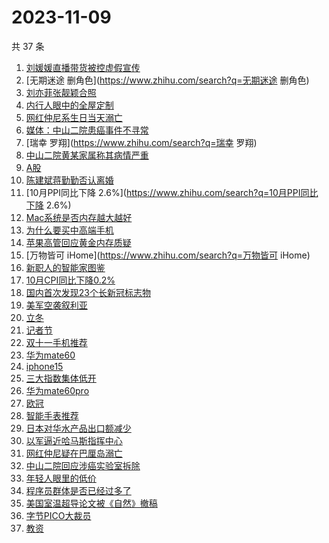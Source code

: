 # 2023-11-09

共 37 条

<!-- BEGIN -->
<!-- 最后更新时间 Thu Nov 09 2023 15:11:01 GMT+0800 (China Standard Time) -->

1. [刘媛媛直播带货被控虚假宣传](https://www.zhihu.com/search?q=刘媛媛直播带货被控虚假宣传)
1. [无期迷途 删角色](https://www.zhihu.com/search?q=无期迷途 删角色)
1. [刘亦菲张靓颖合照](https://www.zhihu.com/search?q=刘亦菲张靓颖合照)
1. [内行人眼中的全屋定制](https://www.zhihu.com/search?q=内行人眼中的全屋定制)
1. [网红仲尼系生日当天溺亡](https://www.zhihu.com/search?q=网红仲尼系生日当天溺亡)
1. [媒体：中山二院患癌事件不寻常](https://www.zhihu.com/search?q=媒体：中山二院患癌事件不寻常)
1. [瑞幸 罗翔](https://www.zhihu.com/search?q=瑞幸 罗翔)
1. [中山二院黄某家属称其病情严重](https://www.zhihu.com/search?q=中山二院黄某家属称其病情严重)
1. [A股](https://www.zhihu.com/search?q=A股)
1. [陈建斌蒋勤勤否认离婚](https://www.zhihu.com/search?q=陈建斌蒋勤勤否认离婚)
1. [10月PPI同比下降 2.6%](https://www.zhihu.com/search?q=10月PPI同比下降 2.6%)
1. [Mac系统是否内存越大越好](https://www.zhihu.com/search?q=Mac系统是否内存越大越好)
1. [为什么要买中高端手机](https://www.zhihu.com/search?q=为什么要买中高端手机)
1. [苹果高管回应黄金内存质疑](https://www.zhihu.com/search?q=苹果高管回应黄金内存质疑)
1. [万物皆可 iHome](https://www.zhihu.com/search?q=万物皆可 iHome)
1. [新职人的智能家图鉴](https://www.zhihu.com/search?q=新职人的智能家图鉴)
1. [10月CPI同比下降0.2%](https://www.zhihu.com/search?q=10月CPI同比下降0.2%)
1. [国内首次发现23个长新冠标志物](https://www.zhihu.com/search?q=国内首次发现23个长新冠标志物)
1. [美军空袭叙利亚](https://www.zhihu.com/search?q=美军空袭叙利亚)
1. [立冬](https://www.zhihu.com/search?q=立冬)
1. [记者节](https://www.zhihu.com/search?q=记者节)
1. [双十一手机推荐](https://www.zhihu.com/search?q=双十一手机推荐)
1. [华为mate60](https://www.zhihu.com/search?q=华为mate60)
1. [iphone15](https://www.zhihu.com/search?q=iphone15)
1. [三大指数集体低开](https://www.zhihu.com/search?q=三大指数集体低开)
1. [华为mate60pro](https://www.zhihu.com/search?q=华为mate60pro)
1. [欧冠](https://www.zhihu.com/search?q=欧冠)
1. [智能手表推荐](https://www.zhihu.com/search?q=智能手表推荐)
1. [日本对华水产品出口额减少](https://www.zhihu.com/search?q=日本对华水产品出口额减少)
1. [以军逼近哈马斯指挥中心](https://www.zhihu.com/search?q=以军逼近哈马斯指挥中心)
1. [网红仲尼疑在巴厘岛溺亡](https://www.zhihu.com/search?q=网红仲尼疑在巴厘岛溺亡)
1. [中山二院回应涉癌实验室拆除](https://www.zhihu.com/search?q=中山二院回应涉癌实验室拆除)
1. [年轻人眼里的低价](https://www.zhihu.com/search?q=年轻人眼里的低价)
1. [程序员群体是否已经过多了](https://www.zhihu.com/search?q=程序员群体是否已经过多了)
1. [美国室温超导论文被《自然》撤稿](https://www.zhihu.com/search?q=美国室温超导论文被《自然》撤稿)
1. [字节PICO大裁员](https://www.zhihu.com/search?q=字节PICO大裁员)
1. [教资](https://www.zhihu.com/search?q=教资)

<!-- END -->

